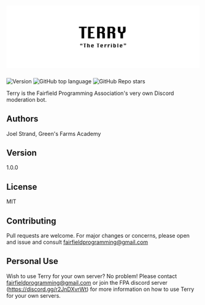 # ![Terry](https://github.com/fairfield-programming/terry/blob/main/.github/logo.png?raw=true)

![Version](https://img.shields.io/badge/version-1.0.0-green)
![GitHub top language](https://img.shields.io/github/languages/top/fairfield-programming/terry)
![GitHub Repo stars](https://img.shields.io/github/stars/fairfield-programming/terry)

Terry is the Fairfield Programming Association's very own Discord moderation bot.

## Authors

Joel Strand, Green's Farms Academy

## Version

1.0.0

## License

MIT

## Contributing

Pull requests are welcome. For major changes or concerns,
please open and issue and consult fairfieldprogramming@gmail.com

## Personal Use

Wish to use Terry for your own server? No problem! Please contact fairfieldprogramming@gmail.com or join the FPA discord server (https://discord.gg/r2JnDXvrWt) for more information on how to use Terry for your own servers.
